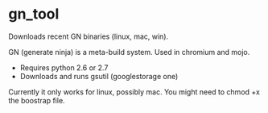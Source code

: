 # gn_tool
Downloads recent GN binaries (linux, mac, win).

GN (generate ninja) is a meta-build system. Used in
chromium and mojo.

- Requires python 2.6 or 2.7
- Downloads and runs gsutil (googlestorage one)

Currently it only works for linux, possibly mac.
You might need to chmod +x the boostrap file.
